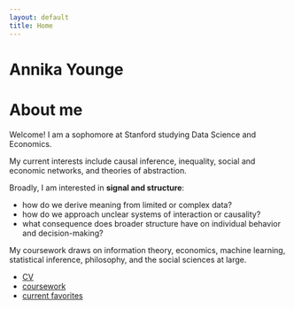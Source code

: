 ```yaml
---
layout: default
title: Home
---
```


# Annika Younge

# About me
Welcome! I am a sophomore at Stanford studying Data Science and Economics. 

My current interests include causal inference, inequality, social and economic networks, and theories of abstraction.

Broadly, I am interested in **signal and structure**:

- how do we derive meaning from limited or complex data?
- how do we approach unclear systems of interaction or causality?
- what consequence does broader structure have on individual behavior and decision-making? 

My coursework draws on information theory, economics, machine learning, statistical inference, philosophy, and the social sciences at large.

- [CV](cv.md)
- [coursework](coursework.md)
- [current favorites](currentfavs.md)
